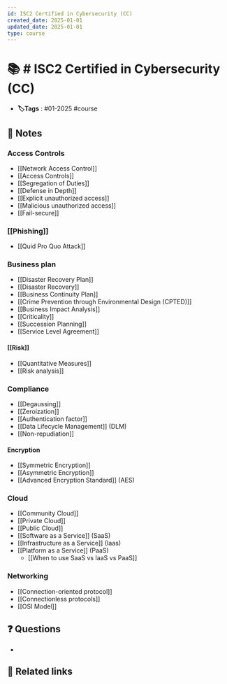 ```yaml
---
id: ISC2 Certified in Cybersecurity (CC)
created_date: 2025-01-01
updated_date: 2025-01-01
type: course
---
```


# 📚 # ISC2 Certified in Cybersecurity (CC)
- **🏷️Tags** :   #01-2025 #course 
## 📝 Notes
### Access Controls
- [[Network Access Control]]
-  [[Access Controls]]
- [[Segregation of Duties]]
- [[Defense in Depth]]
- [[Explicit unauthorized access]]
- [[Malicious unauthorized access]]
- [[Fail-secure]]
### [[Phishing]]
- [[Quid Pro Quo Attack]]

### Business plan
- [[Disaster Recovery Plan]]
- [[Disaster Recovery]]
- [[Business Continuity Plan]]
- [[Crime Prevention through Environmental Design (CPTED)]]
- [[Business Impact Analysis]]
- [[Criticality]]
- [[Succession Planning]]
- [[Service Level Agreement]]

#### [[Risk]]
 - [[Quantitative Measures]]
-  [[Risk analysis]]


### Compliance
- [[Degaussing]]
- [[Zeroization]]
- [[Authentication factor]]
- [[Data Lifecycle Management]] (DLM)
- [[Non-repudiation]]

#### Encryption
- [[Symmetric Encryption]]
- [[Asymmetric Encryption]]
- [[Advanced Encryption Standard]] (AES)
### Cloud
- [[Community Cloud]]
- [[Private Cloud]]
- [[Public Cloud]]
- [[Software as a Service]] (SaaS)
- [[Infrastructure as a Service]] (Iaas)
- [[Platform as a Service]] (PaaS)
	- [[When to use SaaS vs IaaS vs PaaS]]

### Networking
- [[Connection-oriented protocol]]
- [[Connectionless protocols]]
- [[OSI Model]]

## ❓ Questions
- 

## 🔗 Related links